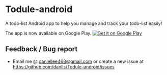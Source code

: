 # Todule-android
A todo-list Android app to help you manage and track your todo-list easily!

The app is now available on Google Play.
<a href='https://play.google.com/store/apps/details?id=com.danlls.daniel.todule_android&hl=en&pcampaignid=MKT-Other-global-all-co-prtnr-py-PartBadge-Mar2515-1'><img class="google-play-button" alt='Get it on Google Play' src='https://play.google.com/intl/en_us/badges/images/generic/en_badge_web_generic.png'/></a>

## Feedback / Bug report
 - Email me @ daniellee468@gmail.com or create a new issue at https://github.com/danlls/Todule-android/issues

